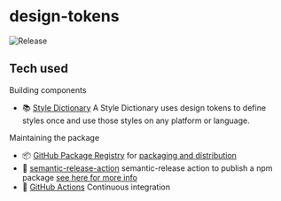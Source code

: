 # design-tokens
![Release](https://github.com/remindle/design-tokens/actions/workflows/release.yml/badge.svg)

## Tech used
Building components
- 📚 [Style Dictionary](https://github.com/amzn/style-dictionary) A Style Dictionary uses design tokens to define styles once and use those styles on any platform or language.

Maintaining the package
- 📦 [GitHub Package Registry](https://github.com/orgs/remindle/packages?repo_name=design-tokens) for [packaging and distribution](https://docs.github.com/en/packages)
- 🚢 [semantic-release-action](https://github.com/cycjimmy/semantic-release-action) semantic-release action to publish a npm package [see here for more info](https://github.com/semantic-release/semantic-release)
- 🚥 [GitHub Actions](https://github.com/remindle/design-tokens/actions) Continuous integration
